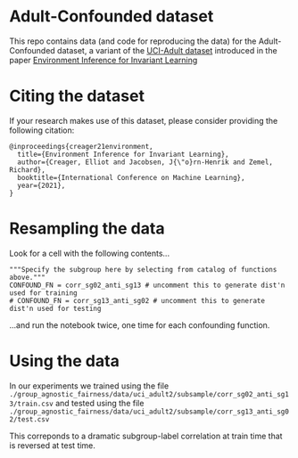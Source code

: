 # Adult-Confounded dataset
This repo contains data (and code for reproducing the data) for the
Adult-Confounded dataset, a variant of the [UCI-Adult dataset](https://archive.ics.uci.edu/ml/datasets/adult)
introduced in the paper [Environment Inference for Invariant Learning](https://arxiv.org/abs/2010.07249)

# Citing the dataset
If your research makes use of this dataset, please consider providing the following citation:
```
@inproceedings{creager21environment,
  title={Environment Inference for Invariant Learning},
  author={Creager, Elliot and Jacobsen, J{\"o}rn-Henrik and Zemel, Richard},
  booktitle={International Conference on Machine Learning},
  year={2021},
}
```
# Resampling the data
Look for a cell with the following contents...
```
"""Specify the subgroup here by selecting from catalog of functions above."""
CONFOUND_FN = corr_sg02_anti_sg13 # uncomment this to generate dist'n used for training
# CONFOUND_FN = corr_sg13_anti_sg02 # uncomment this to generate dist'n used for testing
```
...and run the notebook twice, one time for each confounding function.

# Using the data
In our experiments we trained using the file
`./group_agnostic_fairness/data/uci_adult2/subsample/corr_sg02_anti_sg13/train.csv`
and tested using the file
`./group_agnostic_fairness/data/uci_adult2/subsample/corr_sg13_anti_sg02/test.csv`

This correponds to a dramatic subgroup-label correlation at train time that is reversed at test time.
